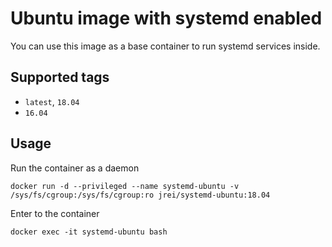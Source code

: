 # Ubuntu image with systemd enabled

You can use this image as a base container to run systemd services inside.

## Supported tags
 - `latest`, `18.04`
 - `16.04`

## Usage

Run the container as a daemon

`docker run -d --privileged --name systemd-ubuntu -v /sys/fs/cgroup:/sys/fs/cgroup:ro jrei/systemd-ubuntu:18.04`

Enter to the container

`docker exec -it systemd-ubuntu bash`
